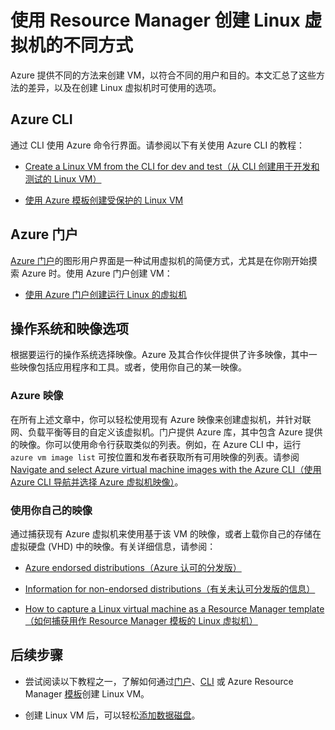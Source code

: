 <properties
	pageTitle="创建 Linux VM 的不同方式 | Azure"
	description="列出在 Azure 上创建 Linux 虚拟机的不同方式，并提供其他说明的链接"
	services="virtual-machines-linux"
	documentationCenter=""
	authors="iainfoulds"
	manager="timlt"
	editor=""
	tags="azure-resource-manager"/>

<tags
	ms.service="virtual-machines-linux"
	ms.date="04/12/2016"
	wacn.date="06/07/2016"/>

# 使用 Resource Manager 创建 Linux 虚拟机的不同方式

Azure 提供不同的方法来创建 VM，以符合不同的用户和目的。本文汇总了这些方法的差异，以及在创建 Linux 虚拟机时可使用的选项。

## Azure CLI 

通过 CLI 使用 Azure 命令行界面。请参阅以下有关使用 Azure CLI 的教程：

* [Create a Linux VM from the CLI for dev and test（从 CLI 创建用于开发和测试的 Linux VM）](/documentation/articles/virtual-machines-linux-quick-create-cli) 

* [使用 Azure 模板创建受保护的 Linux VM](/documentation/articles/virtual-machines-linux-create-ssh-secured-vm-from-template)

## Azure 门户

[Azure 门户](https://portal.azure.cn)的图形用户界面是一种试用虚拟机的简便方式，尤其是在你刚开始摸索 Azure 时。使用 Azure 门户创建 VM：

* [使用 Azure 门户创建运行 Linux 的虚拟机](/documentation/articles/virtual-machines-linux-quick-create-portal) 

## 操作系统和映像选项

根据要运行的操作系统选择映像。Azure 及其合作伙伴提供了许多映像，其中一些映像包括应用程序和工具。或者，使用你自己的某一映像。

### Azure 映像

在所有上述文章中，你可以轻松使用现有 Azure 映像来创建虚拟机，并针对联网、负载平衡等目的自定义该虚拟机。门户提供 Azure 库，其中包含 Azure 提供的映像。你可以使用命令行获取类似的列表。例如，在 Azure CLI 中，运行 `azure vm image list` 可按位置和发布者获取所有可用映像的列表。请参阅 [Navigate and select Azure virtual machine images with the Azure CLI（使用 Azure CLI 导航并选择 Azure 虚拟机映像）](/documentation/articles/virtual-machines-linux-cli-ps-findimage)。

### 使用你自己的映像

通过捕获现有 Azure 虚拟机来使用基于该 VM 的映像，或者上载你自己的存储在虚拟硬盘 (VHD) 中的映像。有关详细信息，请参阅：

* [Azure endorsed distributions（Azure 认可的分发版）](/documentation/articles/virtual-machines-linux-endorsed-distros)

* [Information for non-endorsed distributions（有关未认可分发版的信息）](/documentation/articles/virtual-machines-linux-create-upload-generic)

* [How to capture a Linux virtual machine as a Resource Manager template（如何捕获用作 Resource Manager 模板的 Linux 虚拟机）](/documentation/articles/virtual-machines-linux-capture-image)

## 后续步骤

* 尝试阅读以下教程之一，了解如何通过[门户](/documentation/articles/virtual-machines-linux-quick-create-portal)、[CLI](/documentation/articles/virtual-machines-linux-quick-create-cli) 或 Azure Resource Manager [模板](/documentation/articles/virtual-machines-linux-cli-deploy-templates)创建 Linux VM。

* 创建 Linux VM 后，可以轻松[添加数据磁盘](/documentation/articles/virtual-machines-linux-add-disk)。

<!---HONumber=Mooncake_0503_2016-->